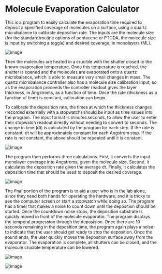 # Molecule Evaporation Calculator

This is a program to easily calculate the evaporation time required to deposit a specified coverage of molecules on a surface, using a quartz microbalance to calibrate deposition rate. The inputs are the molecule size (for the standard/routine options of pentacene or PTCDA, the molecule size is input by switching a toggle) and desired coverage, in monolayers (ML).

![image](https://user-images.githubusercontent.com/78166226/137356780-e3ba6a85-80ce-4749-b7b1-9ab7b6e069d0.png)

Then the molecules are heated in a crucible with the shutter closed to the known evaporation temperature. Once this temperature is reached, the shutter is opened and the molecules are evaporated onto a quartz microbalance, which is able to measure very small changes in mass. The quartz microbalance controller also has a molecule size calibration input, so as the evaporation proceeds the controller readout gives the layer thickness, in Angstroms, as a function of time. Once the rate (thickness as a function of time) is constant, calibration can begin. 

To calibrate the deposition rate, the times at which the thickness changes (recorded externally with a stopwatch) should be input as time values into the program. The input format is minutes.seconds, to allow the user to enter their stopwatch readout directly without needing to convert to seconds. The change in time (dt) is calculated by the program for each step. If the rate is constant, dt will be approximately constant for each Angstrom step. If the rate is not constant, the above should be repeated until it is constant. 

![image](https://user-images.githubusercontent.com/78166226/137357874-96143702-69cc-4896-99e5-6c36d4e863e4.png)

The program then performs three calculations. First, it converts the input monolayer coverage into Angstroms, given the molecule size. Second, it calculates the deposition rate given the average dt. Finally, it calculates the deposition time that should be used to deposit the desired coverage.

![image](https://user-images.githubusercontent.com/78166226/137358495-86b8dcea-96e2-4be2-8cf7-cd476cdbbde5.png)

The final portion of the program is to aid a user who is in the lab alone, since they need both hands for operating the hardware, and it is tricky to see the computer screen or start a stopwatch while doing so. The program has a timer that makes a noise to count down until the deposition should be started. Once the countdown noise stops, the deposition substrate is quickly moved in front of the molecule evaporator. The program displays the temporal progression through the deposision. Once there are 10 seconds remaining in the deposition time, the program again plays a noise to indicate that the user should get ready to stop the deposition. Once the sound ends, the user quickly moves the deposition surface away from the evaporator. The evaporation is complete, all shutters can be closed, and the molecule crucible temperature can be lowered. 

![image](https://user-images.githubusercontent.com/78166226/137359334-12df3447-bd6a-4d57-98ac-f270f00d9f86.png)



![image](https://user-images.githubusercontent.com/78166226/137360947-df6a80d8-15c2-4a1f-ac2c-9c42a3615c3d.png)

